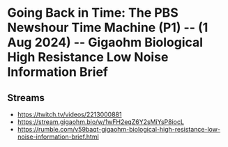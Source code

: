 # Going Back in Time: The PBS Newshour Time Machine (P1) -- (1 Aug 2024) -- Gigaohm Biological High Resistance Low Noise Information Brief

## Streams
- https://twitch.tv/videos/2213000881
- https://stream.gigaohm.bio/w/1wFH2eqZ6Y2sMiYsP8iocL
- https://rumble.com/v59baqt-gigaohm-biological-high-resistance-low-noise-information-brief.html

